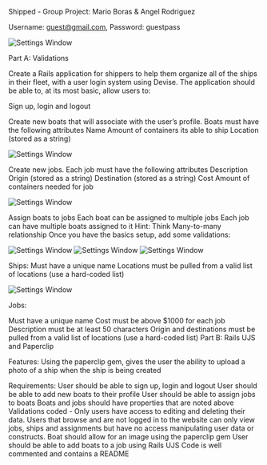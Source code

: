 Shipped - Group Project: Mario Boras & Angel Rodriguez

Username: guest@gmail.com, 
Password: guestpass

![Settings Window](https://res.cloudinary.com/angelrodriguez/image/upload/v1540985057/star-shipped.png)

Part A: Validations

Create a Rails application for shippers to help them organize all of the ships in their fleet, with a user login system using Devise. The application should be able to, at its most basic, allow users to:


Sign up, login and logout

Create new boats that will associate with the user’s profile. Boats must have the following attributes
Name
Amount of containers its able to ship
Location (stored as a string)

![Settings Window](https://res.cloudinary.com/angelrodriguez/image/upload/v1544242169/Screen_Shot_2018-12-07_at_10.59.28_PM.png)

Create new jobs. Each job must have the following attributes
Description
Origin (stored as a string)
Destination (stored as a string)
Cost
Amount of containers needed for job

![Settings Window](https://res.cloudinary.com/angelrodriguez/image/upload/v1544242169/Screen_Shot_2018-12-07_at_11.07.09_PM.png)

Assign boats to jobs
Each boat can be assigned to multiple jobs
Each job can have multiple boats assigned to it
Hint: Think Many-to-many relationship
Once you have the basics setup, add some validations:

![Settings Window](https://res.cloudinary.com/angelrodriguez/image/upload/v1544242145/ships_dock.jpg)
![Settings Window](https://res.cloudinary.com/angelrodriguez/image/upload/v1544242145/new-ships.jpg)
![Settings Window](https://res.cloudinary.com/angelrodriguez/image/upload/v1544242145/outrider.jpg)

Ships:
Must have a unique name
Locations must be pulled from a valid list of locations (use a hard-coded list)


![Settings Window](https://res.cloudinary.com/angelrodriguez/image/upload/v1544242170/Screen_Shot_2018-12-07_at_10.58.54_PM.png)

Jobs:

Must have a unique name
Cost must be above $1000 for each job
Description must be at least 50 characters
Origin and destinations must be pulled from a valid list of locations (use a hard-coded list)
Part B: Rails UJS and Paperclip

Features:
Using the paperclip gem, gives the user the ability to upload a photo of a ship when the ship is being created

Requirements:
User should be able to sign up, login and logout
User should be able to add new boats to their profile
User should be able to assign jobs to boats
Boats and jobs should have properties that are noted above
Validations coded - Only users have access to editing and deleting their data. Users that browse and are not logged in to the website can only view jobs, ships and assignments but have no access manipulating user data or constructs.
Boat should allow for an image using the paperclip gem
User should be able to add boats to a job using Rails UJS
Code is well commented and contains a README
